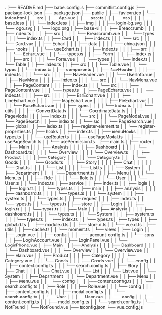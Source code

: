 .
├── README.md
├── babel.config.js
├── commitlint.config.js
├── package-lock.json
├── package.json
├── public
│   ├── favicon.ico
│   └── index.html
├── src
│   ├── App.vue
│   ├── assets
│   │   ├── css
│   │   │   ├── base.less
│   │   │   └── index.less
│   │   ├── img
│   │   │   ├── login-bg.svg
│   │   │   └── logo.svg
│   │   └── logo.png
│   ├── base-ui
│   │   ├── Breadcrumb
│   │   │   ├── index.ts
│   │   │   ├── src
│   │   │   │   └── Breadcrumb.vue
│   │   │   └── types
│   │   │       └── index.ts
│   │   ├── Card
│   │   │   ├── index.ts
│   │   │   └── src
│   │   │       └── Card.vue
│   │   ├── Echart
│   │   │   ├── data
│   │   │   │   └── china.json
│   │   │   ├── hooks
│   │   │   │   └── useEchart.ts
│   │   │   ├── index.ts
│   │   │   ├── src
│   │   │   │   └── Echart.vue
│   │   │   └── types.ts
│   │   ├── Form
│   │   │   ├── index.ts
│   │   │   ├── src
│   │   │   │   └── Form.vue
│   │   │   └── types
│   │   │       └── index.ts
│   │   └── Table
│   │       ├── index.ts
│   │       ├── src
│   │       │   └── Table.vue
│   │       └── types
│   │           └── index.ts
│   ├── components
│   │   ├── NavHeader
│   │   │   ├── index.ts
│   │   │   └── src
│   │   │       ├── NavHeader.vue
│   │   │       └── UserInfo.vue
│   │   ├── NavMenu
│   │   │   ├── index.ts
│   │   │   └── src
│   │   │       └── NavMenu.vue
│   │   ├── PageContent
│   │   │   ├── index.ts
│   │   │   └── src
│   │   │       ├── PageContent.vue
│   │   │       └── types.ts
│   │   ├── PageEcharts.vue
│   │   │   ├── index.ts
│   │   │   ├── src
│   │   │   │   ├── BarEchart.vue
│   │   │   │   ├── LineEchart.vue
│   │   │   │   ├── MapEchart.vue
│   │   │   │   ├── PieEchart.vue
│   │   │   │   └── RoseEchart.vue
│   │   │   ├── types
│   │   │   │   └── index.ts
│   │   │   └── utils
│   │   │       ├── ConvertData.ts
│   │   │       └── CoordinateData.ts
│   │   ├── PageModal
│   │   │   ├── index.ts
│   │   │   └── src
│   │   │       └── PageModal.vue
│   │   └── PageSearch
│   │       ├── index.ts
│   │       └── src
│   │           └── PageSearch.vue
│   ├── global
│   │   ├── index.ts
│   │   ├── register-element.ts
│   │   └── register-properties.ts
│   ├── hooks
│   │   ├── index.ts
│   │   ├── menuHooks
│   │   │   ├── types.ts
│   │   │   └── useRouter.ts
│   │   ├── usePageModal.ts
│   │   ├── usePageSearch.ts
│   │   └── usePermission.ts
│   ├── main.ts
│   ├── router
│   │   ├── Main
│   │   │   ├── Analysis
│   │   │   │   ├── Dashboard
│   │   │   │   │   └── Dashboard.ts
│   │   │   │   └── Overview
│   │   │   │       └── Overview.ts
│   │   │   ├── Product
│   │   │   │   ├── Category
│   │   │   │   │   └── Category.ts
│   │   │   │   └── Goods
│   │   │   │       └── Goods.ts
│   │   │   ├── Story
│   │   │   │   ├── Chat
│   │   │   │   │   └── Chat.ts
│   │   │   │   └── List
│   │   │   │       └── List.ts
│   │   │   └── System
│   │   │       ├── Department
│   │   │       │   └── Department.ts
│   │   │       ├── Menu
│   │   │       │   └── Menu.ts
│   │   │       ├── Role
│   │   │       │   └── Role.ts
│   │   │       └── User
│   │   │           └── User.ts
│   │   └── index.ts
│   ├── service
│   │   ├── index.ts
│   │   ├── login
│   │   │   ├── login.ts
│   │   │   └── types.ts
│   │   ├── main
│   │   │   ├── analysis
│   │   │   │   ├── dashboard.ts
│   │   │   │   └── types.ts
│   │   │   └── system
│   │   │       ├── system.ts
│   │   │       └── types.ts
│   │   ├── request
│   │   │   ├── index.ts
│   │   │   └── types.ts
│   │   └── types.ts
│   ├── store
│   │   ├── Login
│   │   │   ├── login.ts
│   │   │   └── types.ts
│   │   ├── Main
│   │   │   ├── Analysis
│   │   │   │   ├── dashboard.ts
│   │   │   │   └── types.ts
│   │   │   └── System
│   │   │       ├── system.ts
│   │   │       └── types.ts
│   │   ├── index.ts
│   │   └── types.ts
│   ├── types
│   │   ├── global.d.ts
│   │   ├── module.d.ts
│   │   ├── store.d.ts
│   │   └── vue.d.ts
│   ├── utils
│   │   ├── cache.ts
│   │   └── moment.ts
│   └── views
│       ├── Login
│       │   ├── Login.vue
│       │   ├── config
│       │   │   └── account-config.ts
│       │   └── cpns
│       │       ├── LoginAccount.vue
│       │       ├── LoginPanel.vue
│       │       └── LoginPhone.vue
│       ├── Main
│       │   ├── Analysis
│       │   │   ├── Dashboard
│       │   │   │   └── Dashboard.vue
│       │   │   └── Overview
│       │   │       └── Overview.vue
│       │   ├── Main.vue
│       │   ├── Product
│       │   │   ├── Category
│       │   │   │   └── Category.vue
│       │   │   └── Goods
│       │   │       ├── Goods.vue
│       │   │       └── config
│       │   │           ├── content.config.ts
│       │   │           └── search.config.ts
│       │   ├── Story
│       │   │   ├── Chat
│       │   │   │   └── Chat.vue
│       │   │   └── List
│       │   │       └── List.vue
│       │   └── System
│       │       ├── Department
│       │       │   └── Department.vue
│       │       ├── Menu
│       │       │   ├── Menu.vue
│       │       │   └── config
│       │       │       ├── content.config.ts
│       │       │       └── search.config.ts
│       │       ├── Role
│       │       │   ├── Role.vue
│       │       │   └── config
│       │       │       ├── content.config.ts
│       │       │       ├── modal.config.ts
│       │       │       └── search.config.ts
│       │       └── User
│       │           ├── User.vue
│       │           └── config
│       │               ├── content.config.ts
│       │               ├── model.config.ts
│       │               └── search.config.ts
│       └── NotFound
│           └── NotFound.vue
├── tsconfig.json
└── vue.config.js
